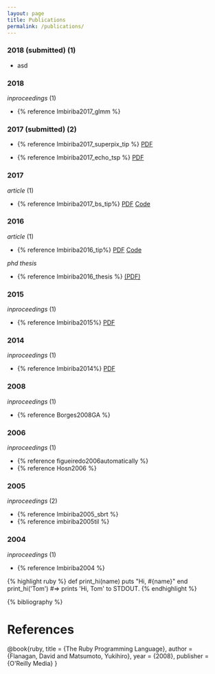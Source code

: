 ```yaml
---
layout: page
title: Publications
permalink: /publications/
---
```



### 2018 (submitted) (1)

* asd 

### 2018


*inproceedings* (1)

* {% reference Imbiriba2017_glmm %} 



### 2017 (submitted) (2)

* {% reference Imbiriba2017_superpix_tip %} [PDF](https://arxiv.org/pdf/1712.01770)

* {% reference Imbiriba2017_echo_tsp %} [PDF](https://arxiv.org/pdf/1711.11454)

### 2017

*article* (1)
 
* {% reference Imbiriba2017_bs_tip%} [PDF](https://arxiv.org/pdf/1603.00437) [Code](https://github.com/talesimbiriba/clique_BS/archive/master.zip)






### 2016

*article* (1)

* {% reference Imbiriba2016_tip%} 
  [PDF](https://arxiv.org/pdf/1503.05521)
  [Code](https://github.com/talesimbiriba/NP_NL_Det_EE_HI/archive/master.zip)


*phd thesis* 

* {% reference Imbiriba2016_thesis %} [(PDF)](https://repositorio.ufsc.br/bitstream/handle/123456789/175321/345225.pdf?sequence=1)


### 2015

*inproceedings* (1)

* {% reference Imbiriba2015%} [PDF](https://arxiv.org/pdf/1503.02090)


### 2014

*inproceedings* (1)

* {% reference Imbiriba2014%} [PDF](http://oatao.univ-toulouse.fr/17115/1/imbiriba_17115.pdf)


### 2008
*inproceedings* (1)

* {% reference Borges2008GA %} 

### 2006

*inproceedings* (1)

* {% reference figueiredo2006automatically %} 
* {% reference Hosn2006 %} 

### 2005

*inproceedings* (2)

* {% reference Imbiriba2005_sbrt %} 
* {% reference imbiriba2005til %} 

### 2004
*inproceedings* (1)

* {% reference Imbiriba2004 %} 



{% highlight ruby %}
def print_hi(name)
  puts "Hi, #{name}"
end
print_hi('Tom')
#=> prints 'Hi, Tom' to STDOUT.
{% endhighlight %}

{% bibliography %}


References
==========

@book{ruby,
  title     = {The Ruby Programming Language},
  author    = {Flanagan, David and Matsumoto, Yukihiro},
  year      = {2008},
  publisher = {O'Reilly Media}
}
